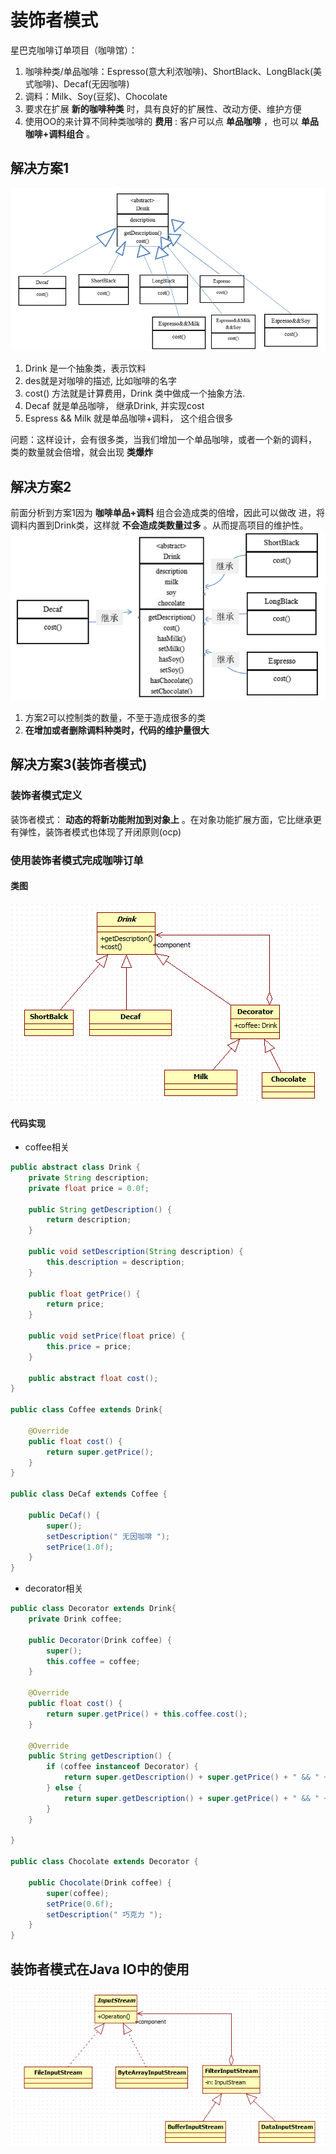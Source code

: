 # 装饰者模式
星巴克咖啡订单项目（咖啡馆）：
1. 咖啡种类/单品咖啡：Espresso(意大利浓咖啡)、ShortBlack、LongBlack(美式咖啡)、Decaf(无因咖啡)
2. 调料：Milk、Soy(豆浆)、Chocolate
3. 要求在扩展 **新的咖啡种类** 时，具有良好的扩展性、改动方便、维护方便
4. 使用OO的来计算不同种类咖啡的 **费用** : 客户可以点 **单品咖啡** ，也可以 **单品咖啡+调料组合** 。

## 解决方案1
![Decorator-Example-Solution1](./assets/Decorator-Example-Solution1.png)
1. Drink 是一个抽象类，表示饮料
2. des就是对咖啡的描述, 比如咖啡的名字
3. cost() 方法就是计算费用，Drink 类中做成一个抽象方法.
4. Decaf 就是单品咖啡， 继承Drink, 并实现cost
5. Espress && Milk 就是单品咖啡+调料， 这个组合很多

问题：这样设计，会有很多类，当我们增加一个单品咖啡，或者一个新的调料，
类的数量就会倍增，就会出现 **类爆炸**

## 解决方案2
前面分析到方案1因为 **咖啡单品+调料** 组合会造成类的倍增，因此可以做改 进，将调料内置到Drink类，这样就 **不会造成类数量过多** 。从而提高项目的维护性。
![Decorator-Example-Solution2](./assets/Decorator-Example-Solution2.png)

1. 方案2可以控制类的数量，不至于造成很多的类
2. **在增加或者删除调料种类时，代码的维护量很大**

## 解决方案3(装饰者模式)
### 装饰者模式定义
装饰者模式： **动态的将新功能附加到对象上** 。在对象功能扩展方面，它比继承更 有弹性，装饰者模式也体现了开闭原则(ocp)

### 使用装饰者模式完成咖啡订单
#### 类图
![Decorator-Example-Solution3](./assets/Decorator-Example-Solution3.png)

#### 代码实现
* coffee相关
```java
public abstract class Drink {
	private String description;
	private float price = 0.0f;

	public String getDescription() {
		return description;
	}

	public void setDescription(String description) {
		this.description = description;
	}

	public float getPrice() {
		return price;
	}

	public void setPrice(float price) {
		this.price = price;
	}

	public abstract float cost();
}

public class Coffee extends Drink{

	@Override
	public float cost() {
		return super.getPrice();
	}
}

public class DeCaf extends Coffee {

	public DeCaf() {
		super();
		setDescription(" 无因咖啡 ");
		setPrice(1.0f);
	}
}
```

* decorator相关
```java
public class Decorator extends Drink{
	private Drink coffee;

	public Decorator(Drink coffee) {
		super();
		this.coffee = coffee;
	}

	@Override
	public float cost() {
		return super.getPrice() + this.coffee.cost();
	}

	@Override
	public String getDescription() {
		if (coffee instanceof Decorator) {
			return super.getDescription() + super.getPrice() + " && " + coffee.getDescription();
		} else {
			return super.getDescription() + super.getPrice() + " && " + coffee.getDescription() + coffee.getPrice();
		}
	}

}

public class Chocolate extends Decorator {

	public Chocolate(Drink coffee) {
		super(coffee);
		setPrice(0.6f);
		setDescription(" 巧克力 ");
	}
}
```

## 装饰者模式在Java IO中的使用
![Decorator-Java-IO](./assets/Decorator-Java-IO.png)

